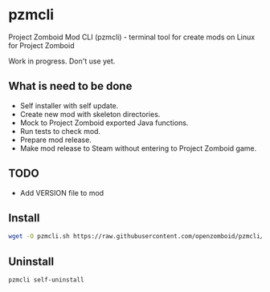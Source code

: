 # pzmcli
Project Zomboid Mod CLI (pzmcli) - terminal tool for create mods on Linux for Project Zomboid

Work in progress. Don't use yet.

## What is need to be done
- Self installer with self update.
- Create new mod with skeleton directories.
- Mock to Project Zomboid exported Java functions.
- Run tests to check mod.
- Prepare mod release.
- Make mod release to Steam without entering to Project Zomboid game.

## TODO
- Add VERSION file to mod

## Install
```bash
wget -O pzmcli.sh https://raw.githubusercontent.com/openzomboid/pzmcli/master/pzmcli.sh && chmod +x pzmcli.sh && ./pzmcli.sh self-install && rm pzmcli.sh
```

## Uninstall
```bash
pzmcli self-uninstall
```
